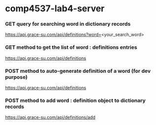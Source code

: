 # comp4537-lab4-server

### GET query for searching word in dictionary records
https://api.grace-su.com/api/definitions?word=<your_search_word>

### GET method to get the list of word : definitions entries
https://api.grace-su.com/api/definitions

### POST method to auto-generate definition of a word (for dev purpose)
https://api.grace-su.com/api/definitions

### POST method to add word : definition object to dictionary records
https://api.grace-su.com/api/definitions/add
